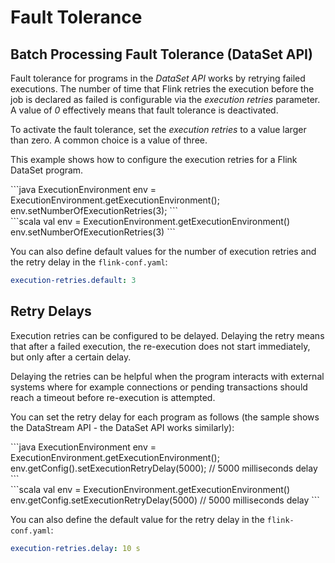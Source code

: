 # Fault Tolerance

Batch Processing Fault Tolerance (DataSet API)
----------------------------------------------

Fault tolerance for programs in the *DataSet API* works by retrying failed executions.
The number of time that Flink retries the execution before the job is declared as failed is configurable
via the *execution retries* parameter. A value of *0* effectively means that fault tolerance is deactivated.

To activate the fault tolerance, set the *execution retries* to a value larger than zero. A common choice is a value
of three.

This example shows how to configure the execution retries for a Flink DataSet program.

<div class="codetabs" markdown="1">
<div data-lang="java" markdown="1">
```java
ExecutionEnvironment env = ExecutionEnvironment.getExecutionEnvironment();
env.setNumberOfExecutionRetries(3);
```
</div>
<div data-lang="scala" markdown="1">
```scala
val env = ExecutionEnvironment.getExecutionEnvironment()
env.setNumberOfExecutionRetries(3)
```
</div>
</div>


You can also define default values for the number of execution retries and the retry delay in the `flink-conf.yaml`:

```yaml
execution-retries.default: 3
```


Retry Delays
------------

Execution retries can be configured to be delayed. Delaying the retry means that after a failed execution, the re-execution does not start
immediately, but only after a certain delay.

Delaying the retries can be helpful when the program interacts with external systems where for example connections or pending transactions should reach a timeout before re-execution is attempted.

You can set the retry delay for each program as follows (the sample shows the DataStream API - the DataSet API works similarly):

<div class="codetabs" markdown="1">
<div data-lang="java" markdown="1">
```java
ExecutionEnvironment env = ExecutionEnvironment.getExecutionEnvironment();
env.getConfig().setExecutionRetryDelay(5000); // 5000 milliseconds delay
```
</div>
<div data-lang="scala" markdown="1">
```scala
val env = ExecutionEnvironment.getExecutionEnvironment()
env.getConfig.setExecutionRetryDelay(5000) // 5000 milliseconds delay
```
</div>
</div>

You can also define the default value for the retry delay in the `flink-conf.yaml`:

```yaml
execution-retries.delay: 10 s
```

 
